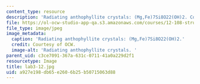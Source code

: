 ```yaml
---
content_type: resource
description: 'Radiating anthophyllite crystals: (Mg,Fe)7Si8O22(OH)2. Courtesy of OCW.'
file: https://ol-ocw-studio-app-qa.s3.amazonaws.com/courses/12-108-structure-of-earth-materials-fall-2004/a927e198db65e2606b25b50715063d88_lab3-12.jpg
file_type: image/jpeg
image_metadata:
  caption: 'Radiating anthophyllite crystals: (Mg,Fe)7Si8O22(OH)2.'
  credit: Courtesy of OCW.
  image-alt: 'Radiating anthophyllite crystals. '
parent_uid: c3ce7091-367a-631c-0711-41a0a229d2f1
resourcetype: Image
title: lab3-12.jpg
uid: a927e198-db65-e260-6b25-b50715063d88
---
```

